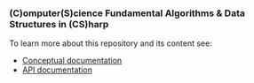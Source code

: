 ### (C)omputer(S)cience Fundamental Algorithms & Data Structures in (CS)harp

To learn more about this repository and its content see:
  - [Conceptual documentation](https://pijei.github.io/CSFundamentalAlgorithms/index.html) 
  - [API documentation](https://pijei.github.io/CSFundamentalAlgorithms/api/index.html)


